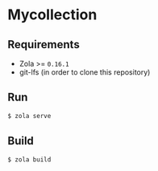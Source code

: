 # Mycollection

## Requirements

- Zola >= `0.16.1`
- git-lfs (in order to clone this repository)

## Run

```bash
$ zola serve
```

## Build

```bash
$ zola build
```